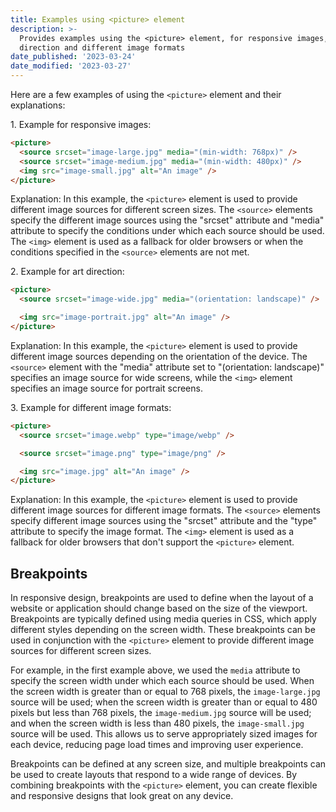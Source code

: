 ```yaml
---
title: Examples using <picture> element
description: >-
  Provides examples using the <picture> element, for responsive images, art
  direction and different image formats
date_published: '2023-03-24'
date_modified: '2023-03-27'
---
```


Here are a few examples of using the `<picture>` element and their explanations:

1\. Example for responsive images:

```html
<picture>
  <source srcset="image-large.jpg" media="(min-width: 768px)" />
  <source srcset="image-medium.jpg" media="(min-width: 480px)" />
  <img src="image-small.jpg" alt="An image" />
</picture>
```

Explanation: In this example, the `<picture>` element is used to provide different image sources for different screen sizes. The `<source>` elements specify the different image sources using the "srcset" attribute and "media" attribute to specify the conditions under which each source should be used. The `<img>` element is used as a fallback for older browsers or when the conditions specified in the `<source>` elements are not met.

2\. Example for art direction:

```html
<picture>
  <source srcset="image-wide.jpg" media="(orientation: landscape)" />

  <img src="image-portrait.jpg" alt="An image" />
</picture>
```

Explanation: In this example, the `<picture>` element is used to provide different image sources depending on the orientation of the device. The `<source>` element with the "media" attribute set to "(orientation: landscape)" specifies an image source for wide screens, while the `<img>` element specifies an image source for portrait screens.

3\. Example for different image formats:

```html
<picture>
  <source srcset="image.webp" type="image/webp" />

  <source srcset="image.png" type="image/png" />

  <img src="image.jpg" alt="An image" />
</picture>
```

Explanation: In this example, the `<picture>` element is used to provide different image sources for different image formats. The `<source>` elements specify different image sources using the "srcset" attribute and the "type" attribute to specify the image format. The `<img>` element is used as a fallback for older browsers that don't support the `<picture>` element.

## Breakpoints

In responsive design, breakpoints are used to define when the layout of a website or application should change based on the size of the viewport. Breakpoints are typically defined using media queries in CSS, which apply different styles depending on the screen width. These breakpoints can be used in conjunction with the `<picture>` element to provide different image sources for different screen sizes.

For example, in the first example above, we used the `media` attribute to specify the screen width under which each source should be used. When the screen width is greater than or equal to 768 pixels, the `image-large.jpg` source will be used; when the screen width is greater than or equal to 480 pixels but less than 768 pixels, the `image-medium.jpg` source will be used; and when the screen width is less than 480 pixels, the `image-small.jpg` source will be used. This allows us to serve appropriately sized images for each device, reducing page load times and improving user experience.

Breakpoints can be defined at any screen size, and multiple breakpoints can be used to create layouts that respond to a wide range of devices. By combining breakpoints with the `<picture>` element, you can create flexible and responsive designs that look great on any device.
